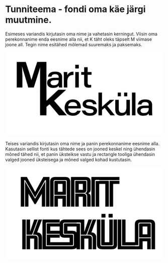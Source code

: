 # Tunniteema - fondi oma käe järgi muutmine.
Esimeses variandis kirjutasin oma nime ja vahetasin kerningut. Viisin oma perekonnanime enda eesnime alla nii, et K täht oleks täpselt M viimase joone all. Tegin nime esitähed mõlemad suuremaks ja paksemaks.

![Font minu käe järgi](./images/font1.png)

Teises variandis kirjutasin oma nime ja panin perekonnanime eesnime alla. Kasutasin sellist fonti kus tähtede sees on jooned keskel ning ühendasin mõned tähed nii, et panin üksteikse vastu ja rectangle tooliga ühendasin valged jooned üksteisega ja mõned valged kohad kustutasin.

![Font minu käe järgi](./images/font.png)